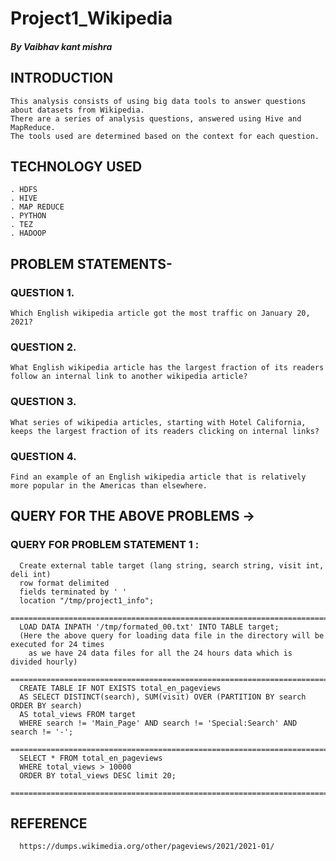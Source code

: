 # Project1_Wikipedia
##### By Vaibhav kant mishra
## INTRODUCTION
    This analysis consists of using big data tools to answer questions about datasets from Wikipedia. 
    There are a series of analysis questions, answered using Hive and MapReduce. 
    The tools used are determined based on the context for each question. 
    
## TECHNOLOGY USED
    . HDFS
    . HIVE
    . MAP REDUCE
    . PYTHON
    . TEZ
    . HADOOP
## PROBLEM STATEMENTS-
### QUESTION 1.
    Which English wikipedia article got the most traffic on January 20, 2021?
### QUESTION 2.
    What English wikipedia article has the largest fraction of its readers follow an internal link to another wikipedia article?
### QUESTION 3.
    What series of wikipedia articles, starting with Hotel California, keeps the largest fraction of its readers clicking on internal links? 
### QUESTION 4.
    Find an example of an English wikipedia article that is relatively more popular in the Americas than elsewhere.
              
## QUERY FOR THE ABOVE PROBLEMS ->
### QUERY FOR PROBLEM STATEMENT 1 : 
      Create external table target (lang string, search string, visit int, deli int)
      row format delimited
      fields terminated by ' '
      location "/tmp/project1_info";
      ==========================================================================================
      LOAD DATA INPATH '/tmp/formated_00.txt' INTO TABLE target;
      (Here the above query for loading data file in the directory will be executed for 24 times 
        as we have 24 data files for all the 24 hours data which is divided hourly)
      ===========================================================================================
      CREATE TABLE IF NOT EXISTS total_en_pageviews
      AS SELECT DISTINCT(search), SUM(visit) OVER (PARTITION BY search ORDER BY search) 
      AS total_views FROM target
      WHERE search != 'Main_Page' AND search != 'Special:Search' AND search != '-';
      ===========================================================================================
      SELECT * FROM total_en_pageviews
      WHERE total_views > 10000
      ORDER BY total_views DESC limit 20;
      ===========================================================================================
##  REFERENCE
      https://dumps.wikimedia.org/other/pageviews/2021/2021-01/
